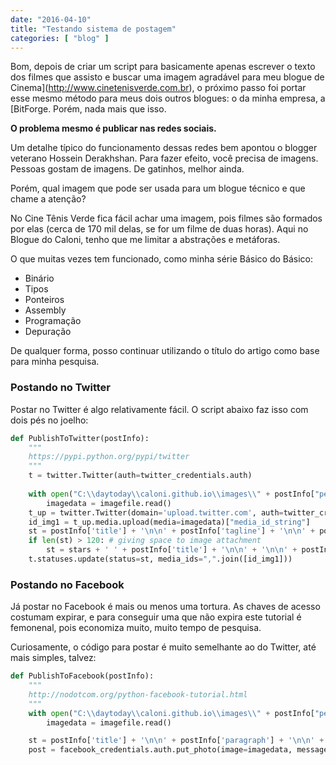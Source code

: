 ```yaml
---
date: "2016-04-10"
title: "Testando sistema de postagem"
categories: [ "blog" ]
---
```

Bom, depois de criar um script para basicamente apenas escrever o texto dos filmes que assisto e buscar uma imagem agradável para meu blogue de Cinema](http://www.cinetenisverde.com.br), o próximo passo foi portar esse mesmo método para meus dois outros blogues: o da minha empresa, a [BitForge. Porém, nada mais que isso.

**O problema mesmo é publicar nas redes sociais.**

Um detalhe típico do funcionamento dessas redes bem apontou o blogger veterano Hossein Derakhshan. Para fazer efeito, você precisa de imagens. Pessoas gostam de imagens. De gatinhos, melhor ainda.

Porém, qual imagem que pode ser usada para um blogue técnico e que chame a atenção?

No Cine Tênis Verde fica fácil achar uma imagem, pois filmes são formados por elas (cerca de 170 mil delas, se for um filme de duas horas). Aqui no Blogue do Caloni, tenho que me limitar a abstrações e metáforas.

O que muitas vezes tem funcionado, como minha série Básico do Básico:

 - Binário
 - Tipos
 - Ponteiros
 - Assembly
 - Programação
 - Depuração

De qualquer forma, posso continuar utilizando o título do artigo como base para minha pesquisa.

### Postando no Twitter

Postar no Twitter é algo relativamente fácil. O script abaixo faz isso com dois pés no joelho:

```py
def PublishToTwitter(postInfo):
    """
    https://pypi.python.org/pypi/twitter
    """
    t = twitter.Twitter(auth=twitter_credentials.auth)
    
    with open("C:\\daytoday\\caloni.github.io\\images\\" + postInfo["permalink"] + ".jpg", "rb") as imagefile:
    	imagedata = imagefile.read()
    t_up = twitter.Twitter(domain='upload.twitter.com', auth=twitter_credentials.auth)
    id_img1 = t_up.media.upload(media=imagedata)["media_id_string"]
    st = postInfo['title'] + '\n\n' + postInfo['tagline'] + '\n\n' + postInfo['shortlink'].encode('utf-8')
    if len(st) > 120: # giving space to image attachment
        st = stars + ' ' + postInfo['title'] + '\n\n' + '\n\n' + postInfo['shortlink'].encode('utf-8')
    t.statuses.update(status=st, media_ids=",".join([id_img1]))
```

### Postando no Facebook

Já postar no Facebook é mais ou menos uma tortura. As chaves de acesso costumam expirar, e para conseguir uma que não expira este tutorial é femonenal, pois economiza muito, muito tempo de pesquisa.

Curiosamente, o código para postar é muito semelhante ao do Twitter, até mais simples, talvez:

```py
def PublishToFacebook(postInfo):
    """
    http://nodotcom.org/python-facebook-tutorial.html
    """
    with open("C:\\daytoday\\caloni.github.io\\images\\" + postInfo["permalink"] + ".jpg", "rb") as imagefile:
    	imagedata = imagefile.read()

    st = postInfo['title'] + '\n\n' + postInfo['paragraph'] + '\n\n' + baseUrl + postInfo['permalink']
    post = facebook_credentials.auth.put_photo(image=imagedata, message=st)
```

